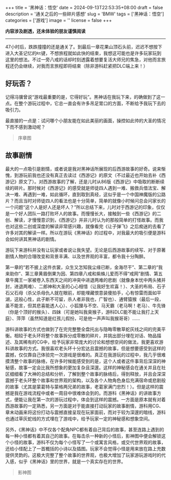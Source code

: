 +++
title = '黑神话：悟空'
date = 2024-09-13T22:53:35+08:00
draft = false
description = '通关之后的一些碎片感想'
slug = 'BMW'
tags = ['黑神话：悟空']
categories = ['游戏']
image = ''
license = false
+++

**内容涉及剧透，还未体验的朋友谨慎阅读**

-------------------------

47小时后，跌跌撞撞的还是通关了。到最后一章花果山顶石头前，迟迟不想按下进入大圣记忆的`Rt`键，不想旅程就如此快的结束，我想这可能也是许多玩家玩到这里的想法。不过一旁八戒的话却时刻透露着想要复活大师兄的焦急，对他而言旅程还仍会继续，对我而言旅程即将结束（除非游科赶紧把DLC端上来！）

## 好玩否？

记得冯骥曾说“游戏最重要的是，它得好玩”。黑神话在我玩下来，的确做到了这一点。在整个游玩过程中，它总一直会有许多吊足胃口的方面，不断给予我玩下去的吸引力。

最直接的一点是：试问哪个小朋友能在如此美丽的画面，操控如此帅的大圣的情况下而不感到激动呢？

> 序章图

## 故事剧情

最大的一点吸引是剧情，或者说是我对黑神话所展现的后西游故事的好奇。说来惭愧，到游玩前我也还没有真正去读过《西游记》的原文（不过最近也开始去补《西游记》原文了）。对西游故事的了解，还是儿时从86版《西游记》中吸取的断断续续的碎片。那时候对《西游记》的感受就是师徒四人遇到一难、搬救兵借法宝、解决一难、再遇到一难，如此循环，直到取到真经，这似乎是一个中国神魔版的公路片？而且当时对师徒四人的看法也是十分简单，简单的就像小时候问总会问家长的一个问题“这个人是好人还是坏人？”所以总结下来，儿时对于西游记的印象，仅仅是一个好人团队一路打败坏人的故事。而慢慢长大，接触到一些《西游记》的二创、解读，才慢慢意识到，《西游记》并非儿时认为的那般简单的打怪故事。而我也对这些二创或深度的解读非常感兴趣，就像看完《让子弹飞》之后痴迷的去看了许多对其的解读一样。所以在游玩《黑神话》的过程中，对我最大的吸引便是游科会如何讲其黑神话的剧情。

游玩下来游科并没有让玩家或者说让我失望。无论是后西游故事的续写、对于原著剧情人物的合理改变和背景丰满、以及世界观的丰富，都令我十分陶醉。

第一章的“若不披上这件衣裳，众生又怎知我尘缘已断，金海尽干”、第二章的“我来助你”、第三章黄眉倒果为因、第四章八戒和紫蛛儿爱而不得“戒网”剧情、第五章牛魔王一家被卷入东西天之间的冲突中进退两难的悲剧（就像身本忧中两头猪并封，进退两难）、二郎神和大圣的心心相惜（让我好生欢喜！）、大圣的布局、石子石父石母（杀父杀母仇人就在眼前，却能埋藏恨意装傻拍手，心有惊雷而面如平湖，这般心性，此子断不可留，杀人者非我也，广智也）、通臂猿猴（最后一段，虽不能言，但其悲喜能透人心）、小狐狸与不空、马天霸（老马啊！老马）、牛先锋（你是个顶好的猴头）、四妹（可是她叫我臭猴子，游科DLC能不能让我打上天庭）、萍萍（虽然知道是红孩儿假扮，可是他一声声叫我猴哥哥）……

游科讲故事的方式也做到了在完完整整全盘托出与隐晦零散草蛇灰线之间的完美平衡。相较于老头环将整个故事拆分成零散的碎片，并挑出部分埋在对话、物品描述、及其稀有的CG中，给予玩家非常庞大的讨论和想想空间的做法，我更喜欢游科讲故事的方式。我很喜欢老头环十分宏达且震撼的故事，但是想要感受到这样的震撼，仅仅靠自己体验完一次游戏是很难的。真正在我游玩的过程中，我几乎很难摸清整个故事的脉络，在许多时候能感受到的是，这个人或者这件事背后深深的神秘感，故事一定会比我所想象的更加复杂且深邃。这样的神秘感会在通关并且在社区细细看了大神的总结和分析，了解到整个故事的脉络后，得到释放，并且会深深震撼于老头环整个故事和世界观的架构，以及各个人物角色身后充满宿命或悲剧般的故事（尤其是蒙葛特与蒙格两兄弟的故事，老葛家满门忠烈！）。但是这样的震撼是我在游戏流程中或者一周目中很难体会到的。而游科《黑神话》的讲故事方式，便能让我在第一次的游玩过程中，体会到这样的震撼。一方面是原本就有对着西游故事的一定熟悉，另一方面是对于能直接打动玩家的故事剧情，游科用CG、章末动画来将这份打动与震撼直接呈现在玩家面前，而对于较为深邃的暗线，游科也通过草灰蛇线的方式埋在了游戏中，给予玩家一定的神秘感和想象空间。

另外，《黑神话》中不仅各个配角NPC都有着自己背后的故事，甚至连路上遇到的每一种小怪都有着其自己的故事。在每击杀一种新的小怪后，影神图中便会解锁这个小怪的故事，游科不仅为每个小怪写了一个或寓言风格，或交代世界观的故事，还给小怪配上了一首概括的小诗以及插图。玩家不会觉得小怪是用来放在路上充数提供灵韵的。这极大完整了整个故事的世界观，也极大增加了玩家游玩游戏时的代入感，似乎《黑神话》里的世界，就是一个真实存在的世界。

> 影神图

